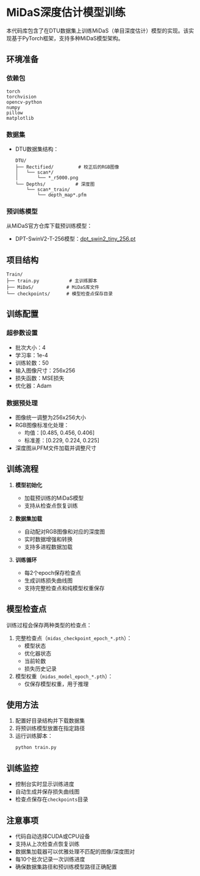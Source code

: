 # MiDaS深度估计模型训练

本代码库包含了在DTU数据集上训练MiDaS（单目深度估计）模型的实现。该实现基于PyTorch框架，支持多种MiDaS模型架构。

## 环境准备

### 依赖包
```
torch
torchvision
opencv-python
numpy
pillow
matplotlib
```

### 数据集
- DTU数据集结构：
  ```
  DTU/
  ├── Rectified/         # 校正后的RGB图像
  │   └── scan*/
  │       └── *_r5000.png
  └── Depths/           # 深度图
      └── scan*_train/
          └── depth_map*.pfm
  ```

### 预训练模型
从MiDaS官方仓库下载预训练模型：
- DPT-SwinV2-T-256模型：[dpt_swin2_tiny_256.pt](https://github.com/isl-org/MiDaS)

## 项目结构
```
Train/
├── train.py           # 主训练脚本
├── MiDaS/            # MiDaS库文件
└── checkpoints/      # 模型检查点保存目录
```

## 训练配置

### 超参数设置
- 批次大小：4
- 学习率：1e-4
- 训练轮数：50
- 输入图像尺寸：256x256
- 损失函数：MSE损失
- 优化器：Adam

### 数据预处理
- 图像统一调整为256x256大小
- RGB图像标准化处理：
  - 均值：[0.485, 0.456, 0.406]
  - 标准差：[0.229, 0.224, 0.225]
- 深度图从PFM文件加载并调整尺寸

## 训练流程

1. **模型初始化**
   - 加载预训练的MiDaS模型
   - 支持从检查点恢复训练

2. **数据集加载**
   - 自动配对RGB图像和对应的深度图
   - 实时数据增强和转换
   - 支持多进程数据加载

3. **训练循环**
   - 每2个epoch保存检查点
   - 生成训练损失曲线图
   - 支持完整检查点和纯模型权重保存

## 模型检查点

训练过程会保存两种类型的检查点：
1. 完整检查点（`midas_checkpoint_epoch_*.pth`）：
   - 模型状态
   - 优化器状态
   - 当前轮数
   - 损失历史记录
2. 模型权重（`midas_model_epoch_*.pth`）：
   - 仅保存模型权重，用于推理

## 使用方法

1. 配置好目录结构并下载数据集
2. 将预训练模型放置在指定路径
3. 运行训练脚本：
   ```bash
   python train.py
   ```

## 训练监控

- 控制台实时显示训练进度
- 自动生成并保存损失曲线图
- 检查点保存在`checkpoints`目录

## 注意事项

- 代码自动选择CUDA或CPU设备
- 支持从上次检查点恢复训练
- 数据集加载器可以优雅处理不匹配的图像/深度图对
- 每10个批次记录一次训练进度
- 确保数据集路径和预训练模型路径正确配置
